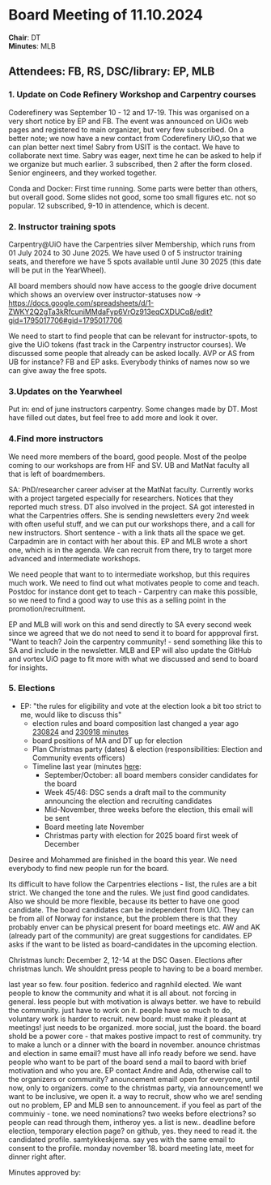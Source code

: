 # Board Meeting of 11.10.2024

**Chair**: DT  
**Minutes**: MLB  

## Attendees: FB, RS, DSC/library: EP, MLB

### 1. Update on Code Refinery Workshop and Carpentry courses 
Coderefinery was September 10 - 12 and 17-19. This was organised on a very short notice by EP and FB. The event was announced on UiOs web pages and registered to main organizer, but very few subscribed. On a better note; we now have a new contact from Coderefinery UiO,so that we can plan better next time! Sabry from USIT is the contact. We have to collaborate next time. Sabry was eager, next time he can be asked to help if we organize but much earlier.
3 subscribed, then 2 after the form closed. Senior engineers, and they worked together. 

Conda and Docker: First time running. Some parts were better than others, but overall good. Some slides not good, some too small figures etc. not so popular.
12 subscribed, 9-10 in attendence, which is decent.

### 2. Instructor training spots
Carpentry@UiO have the Carpentries silver Membership, which runs from 01 July 2024 to 30 June 2025. We have used 0 of 5 instructor training seats, and therefore we have 5 spots available until June 30 2025 (this date will be put in the YearWheel).

All board members should now have access to the google drive document which shows an overview over instructor-statuses now -> https://docs.google.com/spreadsheets/d/1-ZWKY2Q2gTa3kRfcuniMMdaFyp6VrOz913eqCXDUCq8/edit?gid=1795017706#gid=1795017706

We need to start to find people that can be relevant for instructor-spots, to give the UiO tokens (fast track in the Carpentry instructor courses). We discussed some people that already can be asked locally. AVP or AS from UB for instance? FB and EP asks. Everybody thinks of names now so we can give away the free spots. 

### 3.Updates on the Yearwheel 
Put in: end of june instructors carpentry. Some changes made by DT. Most have filled out dates, but feel free to add more and look it over. 

### 4.Find more instructors
We need more members of the board, good people. Most of the peolpe coming to our workshops are from HF and SV. UB and MatNat faculty all that is left of boardmembers. 

SA: PhD/researcher career adviser at the MatNat faculty. Currently works with a project targeted especially for researchers. Notices that they reported much stress. DT also involved in the project. SA got interested in what the Carpentries offers. She is sending newsletters every 2nd week with often useful stuff, and we can put our workshops there, and a call for new instructors. Short sentence - with a link thats all the space we get. Carpadmin are in contact with her about this. EP and MLB wrote a short one, which is in the agenda. We can recruit from there, try to target more advanced and intermediate workshops.

We need people that want to to intermediate workshop, but this requires much work. We need to find out what motivates people to come and teach. Postdoc for instance dont get to teach - Carpentry can make this possible, so we need to find a good way to use this as a selling point in the promotion/recruitment. 

EP and MLB will work on this and send directly to SA every second week since we agreed that we do not need to send it to board for appproval first. 
"Want to teach? Join the carpentry community! - send something like this to SA and include in the newsletter. MLB and EP will also update the GitHub and vortex UiO page to fit more with what we discussed and send to board for insights.

### 5. Elections
- EP: "the rules for eligibility and vote at the election look a bit too strict to me, would like to discuss this"
    - election rules and board composition last changed a year ago [230824](https://github.com/uio-carpentry/organisational/blob/master/meetings/230824_board_meeting.md) and [230918 minutes](https://github.com/uio-carpentry/organisational/blob/master/meetings/230918_board-meeting.md)
    - board positions of MA and DT up for election
    - Plan Christmas party (dates) & election (responsibilities: Election and Community events officers)
    - Timeline last year (minutes [here](https://github.com/uio-carpentry/organisational/blob/master/meetings/231121_board-meeting.md):
        - September/October: all board members consider candidates for the board
        - Week 45/46: DSC sends a draft mail to the community announcing the election and recruiting candidates
        - Mid-November, three weeks before the election, this email will be sent
        - Board meeting late November
        - Christmas party with election for 2025 board first week of December

Desiree and Mohammed are finished in the board this year. We need everybody to find new people run for the board. 

Its difficult to have follow the Carpentries elections - list, the rules are a bit strict. We changed the tone and the rules. We just find good candidates.
Also we should be more flexible, because its better to have one good candidate. The board candidates can be independent from UiO. They can be from all of Norway for instance, but the problem there is that they probably enver can be physical present for board meetings etc.
AW  and AK (already part of the community) are great suggestions for candidates. EP asks if the want to be listed as board-candidates in the upcoming election. 


Christmas lunch: December 2, 12-14 at the DSC Oasen. Elections after christmas lunch. We shouldnt press people to having to be a board member.
 
last year so few. four position. federico and ragnhild elected. 
We want people to know the community and what it is all about. not forcing in general. 
less people but with motivation is always better. 
we have to rebuild the community. 
just have to work on it. 
people have so much to do, voluntary work is harder to recruit. 
new board: must make it pleasant at meetings! just needs to be organized. more social, just the board. 
the board shold be a power core - that makes postive impact to rest of community. 
try to make a lunch or a dinner with the board in november.
anounce christmas and election in same email? must have all info ready before we send. 
have people who want to be part of the board send a mail to baord with brief motivation and who you are.
EP contact Andre and Ada, otherwise call to the organizers or community? anouncement email!
open for everyone, until now, only to organizers. come to the christmas party, via announcement!
we want to be inclusive, we open it.
a way to recruit, show who we are!
sending out no problem, EP and MLB sen to announcement. if you feel as part of the commuiniy - tone.
we need nominations? two weeks before electrions? so people can read through them, intheroy yes. a list is new..
deadline before election, temporary election page? on github, yes. they need to read it. the candidated profile. samtykkeskjema.
say yes with the same email to consent to the profile. 
monday november 18. board meeting late, meet for dinner right after. 

Minutes approved by:

